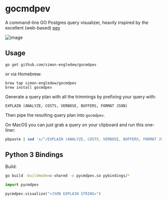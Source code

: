 # gocmdpev
A command-line GO Postgres query visualizer, heavily inspired by the excellent (web-based) [pev](https://github.com/AlexTatiyants/pev)

![image](https://cloud.githubusercontent.com/assets/14410/15449922/bd129a10-1f83-11e6-9480-b4c103d7c0a5.png)

## Usage

```
go get github.com/simon-engledew/gocmdpev
```

or via Homebrew:

```
brew tap simon-engledew/gocmdpev
brew install gocmdpev
```

Generate a query plan with all the trimmings by prefixing your query with:

```pgsql
EXPLAIN (ANALYZE, COSTS, VERBOSE, BUFFERS, FORMAT JSON)
```

Then pipe the resulting query plan into `gocmdpev`.

On MacOS you can just grab a query on your clipboard and run this one-liner:

```bash
pbpaste | sed 's/^/EXPLAIN (ANALYZE, COSTS, VERBOSE, BUFFERS, FORMAT JSON) /' | psql -qAt <DATABASE> | gocmdpev
```

## Python 3 Bindings

Build:

```bash
go build -buildmode=c-shared -o pycmdpev.so pybindings/*
```

```python
import pycmdpev

pycmdpev.visualize("<JSON EXPLAIN STRING>")
```
